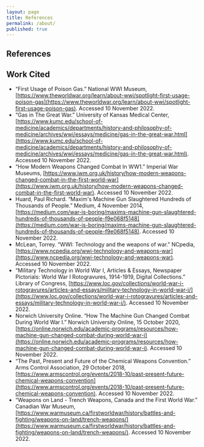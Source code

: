 ```yaml
---
layout: page
title: References
permalink: /about/
published: true
---
```

## References

## Work Cited
- “First Usage of Poison Gas.” National WWI Museum,[https://www.theworldwar.org/learn/about-wwi/spotlight-first-usage-poison-gas](https://www.theworldwar.org/learn/about-wwi/spotlight-first-usage-poison-gas). Accessed 10 November 2022.
- “Gas in The Great War.” University of Kansas Medical Center, [https://www.kumc.edu/school-of-medicine/academics/departments/history-and-philosophy-of-medicine/archives/wwi/essays/medicine/gas-in-the-great-war.html](https://www.kumc.edu/school-of-medicine/academics/departments/history-and-philosophy-of-medicine/archives/wwi/essays/medicine/gas-in-the-great-war.html). Accessed 10 November 2022.
- “How Modern Weapons Changed Combat In WW1.” Imperial War Museums, [https://www.iwm.org.uk/history/how-modern-weapons-changed-combat-in-the-first-world-war](https://www.iwm.org.uk/history/how-modern-weapons-changed-combat-in-the-first-world-war). Accessed 10 November 2022.
- Huard, Paul Richard. “Maxim's Machine Gun Slaughtered Hundreds of Thousands of People.” Medium, 4 November 2014, [https://medium.com/war-is-boring/maxims-machine-gun-slaughtered-hundreds-of-thousands-of-people-f9e068f5148](https://medium.com/war-is-boring/maxims-machine-gun-slaughtered-hundreds-of-thousands-of-people-f9e068f5148). Accessed 10 November 2022.
- McLean, Torrey. “WWI: Technology and the weapons of war.” NCpedia, [https://www.ncpedia.org/wwi-technology-and-weapons-war](https://www.ncpedia.org/wwi-technology-and-weapons-war). Accessed 10 November 2022.
- “Military Technology in World War I, Articles & Essays, Newspaper Pictorials: World War I Rotogravures, 1914-1919, Digital Collections.” Library of Congress, [https://www.loc.gov/collections/world-war-i-rotogravures/articles-and-essays/military-technology-in-world-war-i/](https://www.loc.gov/collections/world-war-i-rotogravures/articles-and-essays/military-technology-in-world-war-i/). Accessed 10 November 2022.
- Norwich University Online. “How The Machine Gun Changed Combat During World War I.” Norwich University Online, 15 October 2020, [https://online.norwich.edu/academic-programs/resources/how-machine-gun-changed-combat-during-world-war-i](https://online.norwich.edu/academic-programs/resources/how-machine-gun-changed-combat-during-world-war-i). Accessed 10 November 2022.
- “The Past, Present and Future of the Chemical Weapons Convention.” Arms Control Association, 29 October 2018, [https://www.armscontrol.org/events/2018-10/past-present-future-chemical-weapons-convention](https://www.armscontrol.org/events/2018-10/past-present-future-chemical-weapons-convention). Accessed 10 November 2022.
- “Weapons on Land - Trench Weapons, Canada and the First World War.” Canadian War Museum, [https://www.warmuseum.ca/firstworldwar/history/battles-and-fighting/weapons-on-land/trench-weapons/](https://www.warmuseum.ca/firstworldwar/history/battles-and-fighting/weapons-on-land/trench-weapons/). Accessed 10 November 2022.
